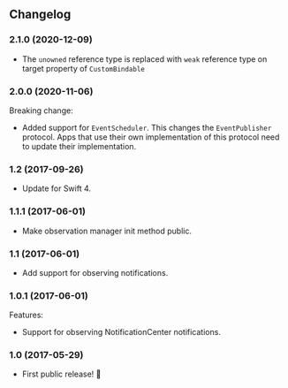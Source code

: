 ## Changelog

### 2.1.0 (2020-12-09)

- The `unowned` reference type is replaced with `weak` reference type on target property of `CustomBindable` 

### 2.0.0 (2020-11-06)

Breaking change:

- Added support for `EventScheduler`. This changes the `EventPublisher` protocol. Apps that use their own implementation of this protocol need to update their implementation.

### 1.2 (2017-09-26)

- Update for Swift 4.

### 1.1.1 (2017-06-01)

- Make observation manager init method public.

### 1.1 (2017-06-01)

- Add support for observing notifications.

### 1.0.1 (2017-06-01)

Features:

- Support for observing NotificationCenter notifications.

### 1.0 (2017-05-29)

- First public release! 🎉
